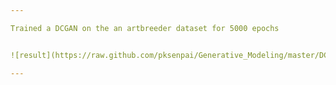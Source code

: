 ```yaml
---

Trained a DCGAN on the an artbreeder dataset for 5000 epochs


![result](https://raw.github.com/pksenpai/Generative_Modeling/master/DCGAN/Result.PNG)

---
```

